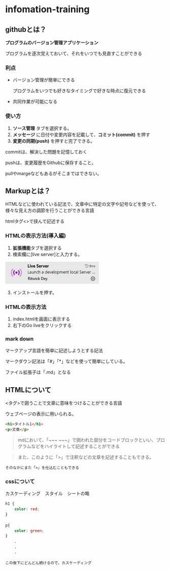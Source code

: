# infomation-training

## githubとは？

**プログラムのバージョン管理アプリケーション**

プログラムを逐次覚えておいて、それをいつでも見直すことができる

### 利点
* バージョン管理が簡単にできる

    プログラムをいつでも好きなタイミングで好きな時点に復元できる

* 共同作業が可能になる

### 使い方
1. **ソース管理** タブを選択する。
2. **メッセージ** に日付や変更内容を記載して、**コミット(commit)** を押す
3. **変更の同期(push)** を押すと完了できる。

commitは、解決した問題を記憶しておく

pushは、変更履歴をGithubに保存すること。

pullやmargeなどもあるがそこまではできない。

## Markupとは？

HTMLなどに使われている記法で、文章中に特定の文字や記号などを使って、様々な見え方の調節を行うことができる言語

htmlタグ<>で挟んで記述する


### HTMLの表示方法(導入編)
1. **拡張機能**タブを選択する
2. 検索欄に[live server]と入力する。

![alt text](image.png)

3. インストールを押す。

### HTMLの表示方法
1. index.htmlを画面に表示する
2. 右下のGo liveをクリックする

### mark down

マークアップ言語を簡単に記述しようとする記法

マークダウン記法は「#」「*」などを使って簡単にしている。

ファイル拡張子は「.md」となる

## HTMLについて
<タグ>で囲うことで文章に意味をつけることができる言語

ウェブページの表示に用いられる。

~~~html
<h1>タイトル1</h1>
<p>文章</p>
~~~

> mdにおいて、「~~~ ~~~」で囲われた部分をコードブロックといい、プログラムなどをハイライトして記述することができる

> また、このように「>」で注釈などの文章を記述することもできる。

    そのなかにまた「>」を仕込むこともできる

### cssについて

カスケーディング　スタイル　シートの略

~~~css
h1 {
    color: red;
}

p{
    color: green;
}
    .
    .
    .

この後下にどんどん続けるので、カスケーディング
~~~